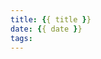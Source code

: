 ```yaml
---
title: {{ title }}
date: {{ date }}
tags:
---
```

<!-- <script src="https://fastly.jsdelivr.net/gh/misaka0502/live2d-widget@latest/autoload.js"></script> -->
<script src="/live2d-widget/autoload.js"></script>